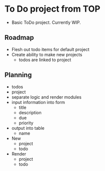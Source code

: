 # To Do project from TOP

- Basic ToDo project. Currently WIP.

## Roadmap

- Flesh out todo items for default project
- Create ability to make new projects
  - todos are linked to project

## Planning

- todos
- project
- separate logic and render modules
- input information into form
  - title
  - description
  - due
  - priority
- output into table
  - name
- New
  - project
  - todo
- Render
  - project
  - todo

